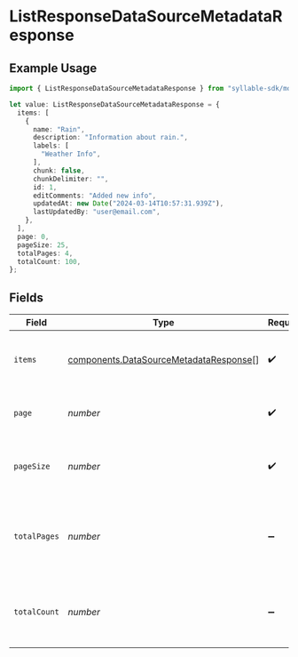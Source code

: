 # ListResponseDataSourceMetadataResponse

## Example Usage

```typescript
import { ListResponseDataSourceMetadataResponse } from "syllable-sdk/models/components";

let value: ListResponseDataSourceMetadataResponse = {
  items: [
    {
      name: "Rain",
      description: "Information about rain.",
      labels: [
        "Weather Info",
      ],
      chunk: false,
      chunkDelimiter: "",
      id: 1,
      editComments: "Added new info",
      updatedAt: new Date("2024-03-14T10:57:31.939Z"),
      lastUpdatedBy: "user@email.com",
    },
  ],
  page: 0,
  pageSize: 25,
  totalPages: 4,
  totalCount: 100,
};
```

## Fields

| Field                                                                                            | Type                                                                                             | Required                                                                                         | Description                                                                                      | Example                                                                                          |
| ------------------------------------------------------------------------------------------------ | ------------------------------------------------------------------------------------------------ | ------------------------------------------------------------------------------------------------ | ------------------------------------------------------------------------------------------------ | ------------------------------------------------------------------------------------------------ |
| `items`                                                                                          | [components.DataSourceMetadataResponse](../../models/components/datasourcemetadataresponse.md)[] | :heavy_check_mark:                                                                               | List of items returned from the query                                                            |                                                                                                  |
| `page`                                                                                           | *number*                                                                                         | :heavy_check_mark:                                                                               | The page number of the results (0-based)                                                         | 0                                                                                                |
| `pageSize`                                                                                       | *number*                                                                                         | :heavy_check_mark:                                                                               | The number of items returned per page                                                            | 25                                                                                               |
| `totalPages`                                                                                     | *number*                                                                                         | :heavy_minus_sign:                                                                               | The total number of pages of results given the indicated page size                               | 4                                                                                                |
| `totalCount`                                                                                     | *number*                                                                                         | :heavy_minus_sign:                                                                               | The total number of items returned from the query                                                | 100                                                                                              |
